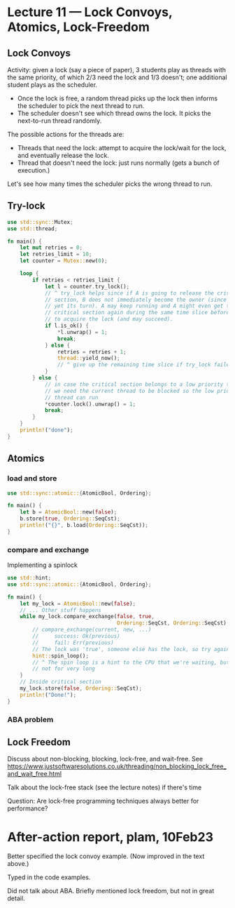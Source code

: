 # Lecture 11 — Lock Convoys, Atomics, Lock-Freedom

## Lock Convoys

Activity: given a lock (say a piece of paper), 3 students play as threads
with the same priority, of which 2/3 need the lock and 1/3 doesn't;
one additional student plays as the scheduler.

- Once the lock is free, a random thread picks up the lock then informs the
  scheduler to pick the next thread to run.
- The scheduler doesn't see which thread owns the lock. It picks the next-to-run
  thread randomly.

The possible actions for the threads are:
- Threads that need the lock: attempt to acquire the lock/wait for the lock,
   and eventually release the lock.
- Thread that doesn't need the lock: just runs normally (gets a bunch of execution.)

Let's see how many times the scheduler picks the wrong thread to run.

## Try-lock

```rust
use std::sync::Mutex;
use std::thread;

fn main() {
    let mut retries = 0;
    let retries_limit = 10;
    let counter = Mutex::new(0);

    loop {
        if retries < retries_limit {
            let l = counter.try_lock();
            // ^ try_lock helps since if A is going to release the critical
            // section, B does not immediately become the owner (since it is not
            // yet its turn). A may keep running and A might even get the
            // critical section again during the same time slice before B tries
            // to acquire the lock (and may succeed).
            if l.is_ok() {
                *l.unwrap() = 1;
                break;
            } else {
                retries = retries + 1;
                thread::yield_now();
                // ^ give up the remaining time slice if try_lock failed
            }
        } else {
            // in case the critical section belongs to a low priority thread and
            // we need the current thread to be blocked so the low priority
            // thread can run
            *counter.lock().unwrap() = 1;
            break;
        }
    }
    println!("done");
}
```

## Atomics

### load and store

```rust
use std::sync::atomic::{AtomicBool, Ordering};

fn main() {
    let b = AtomicBool::new(false);
    b.store(true, Ordering::SeqCst);
    println!("{}", b.load(Ordering::SeqCst));
}
```

### compare and exchange

Implementing a spinlock

```rust
use std::hint;
use std::sync::atomic::{AtomicBool, Ordering};

fn main() {
    let my_lock = AtomicBool::new(false);
    // ... Other stuff happens
    while my_lock.compare_exchange(false, true,
                                   Ordering::SeqCst, Ordering::SeqCst) == Err(true) {
        // compare_exchange(current, new, ...)
        //     success: Ok(previous)
        //     fail: Err(previous)
        // The lock was 'true', someone else has the lock, so try again
        hint::spin_loop();
        // ^ The spin loop is a hint to the CPU that we're waiting, but probably
        // not for very long
    }
    // Inside critical section
    my_lock.store(false, Ordering::SeqCst);
    println!("Done!");
}
```

### ABA problem

## Lock Freedom

Discuss about non-blocking, blocking, lock-free, and wait-free. See
<https://www.justsoftwaresolutions.co.uk/threading/non_blocking_lock_free_and_wait_free.html>

Talk about the lock-free stack (see the lecture notes) if there's time

Question: Are lock-free programming techniques always better for performance?

# After-action report, plam, 10Feb23

Better specified the lock convoy example. (Now improved in the text above.)

Typed in the code examples.

Did not talk about ABA. Briefly mentioned lock freedom, but not in great detail.
